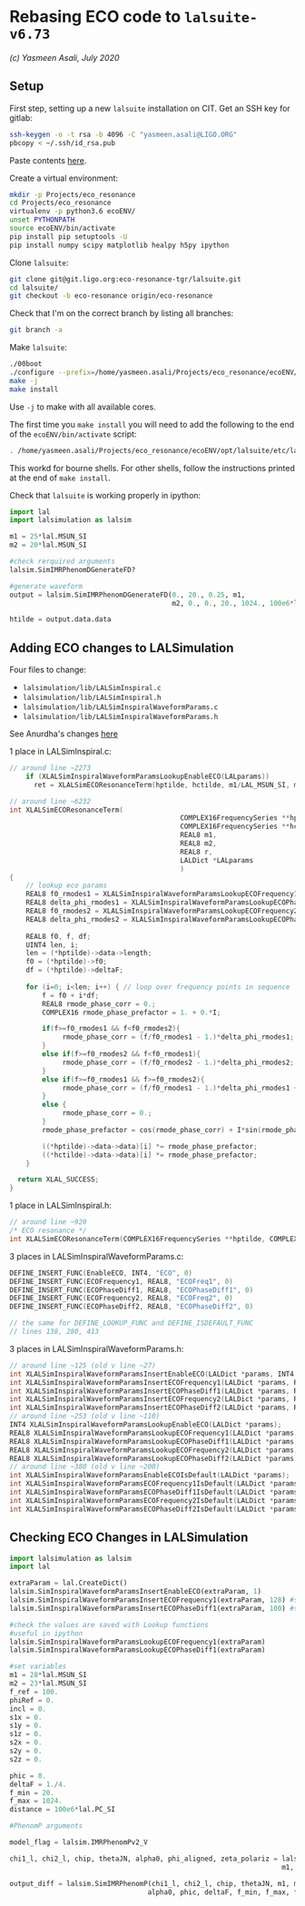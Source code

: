 # Rebasing ECO code to `lalsuite-v6.73`

*(c) Yasmeen Asali, July 2020*  

## Setup

First step, setting up a new `lalsuite` installation on CIT. Get an SSH key for gitlab:
```bash
ssh-keygen -o -t rsa -b 4096 -C "yasmeen.asali@LIGO.ORG"
pbcopy < ~/.ssh/id_rsa.pub
```
Paste contents [here](https://git.ligo.org/profile/keys). 

Create a virtual environment: 
```bash
mkdir -p Projects/eco_resonance
cd Projects/eco_resonance
virtualenv -p python3.6 ecoENV/
unset PYTHONPATH
source ecoENV/bin/activate
pip install pip setuptools -U
pip install numpy scipy matplotlib healpy h5py ipython
```

Clone `lalsuite`:
```bash 
git clone git@git.ligo.org:eco-resonance-tgr/lalsuite.git
cd lalsuite/
git checkout -b eco-resonance origin/eco-resonance
```

Check that I'm on the correct branch by listing all branches:
```bash
git branch -a
```

Make `lalsuite`:
```bash
./00boot
./configure --prefix=/home/yasmeen.asali/Projects/eco_resonance/ecoENV/opt/lalsuite --enable-python --enable-swig-python
make -j
make install
```
Use `-j` to make with all available cores. 

The first time you `make install` you will need to add the following to the end of the `ecoENV/bin/activate` script:
```bash 
. /home/yasmeen.asali/Projects/eco_resonance/ecoENV/opt/lalsuite/etc/lalsuite-user-env.sh
```
This workd for bourne shells. For other shells, follow the instructions printed at the end of `make install`.

Check that `lalsuite` is working properly in ipython:
```python
import lal
import lalsimulation as lalsim

m1 = 25*lal.MSUN_SI
m2 = 20*lal.MSUN_SI

#check rerquired arguments
lalsim.SimIMRPhenomDGenerateFD?

#generate waveform
output = lalsim.SimIMRPhenomDGenerateFD(0., 20., 0.25, m1, 
                                        m2, 0., 0., 20., 1024., 100e6*lal.PC_SI)

htilde = output.data.data
```


## Adding ECO changes to LALSimulation

Four files to change: 
- `lalsimulation/lib/LALSimInspiral.c`
- `lalsimulation/lib/LALSimInspiral.h`
- `lalsimulation/lib/LALSimInspiralWaveformParams.c`
- `lalsimulation/lib/LALSimInspiralWaveformParams.h`

See Anurdha's changes [here](https://git.ligo.org/eco-resonance-tgr/lalsuite/-/commit/98d658027d0b850fd6bacc271d19b5d271e1dd61)

1 place in LALSimInspiral.c:
```c
// around line ~2273
    if (XLALSimInspiralWaveformParamsLookupEnableECO(LALparams))
      ret = XLALSimECOResonanceTerm(hptilde, hctilde, m1/LAL_MSUN_SI, m2/LAL_MSUN_SI, distance, LALparams);

// around line ~6232
int XLALSimECOResonanceTerm(
                                          COMPLEX16FrequencySeries **hptilde, /**< Frequency-domain waveform h+ */
                                          COMPLEX16FrequencySeries **hctilde, /**< Frequency-domain waveform hx */
                                          REAL8 m1,                           /**< Mass 1 in solar masses */
                                          REAL8 m2,                           /**< Mass 2 in solar masses */
                                          REAL8 r,                            /**< distance in metres*/
                                          LALDict *LALparams                     /**< LAL dictionary containing accessory parameters */
                                          )
{
    // lookup eco params
    REAL8 f0_rmodes1 = XLALSimInspiralWaveformParamsLookupECOFrequency1(extraParams);
    REAL8 delta_phi_rmodes1 = XLALSimInspiralWaveformParamsLookupECOPhaseDiff1(extraParams);
    REAL8 f0_rmodes2 = XLALSimInspiralWaveformParamsLookupECOFrequency2(extraParams);
    REAL8 delta_phi_rmodes2 = XLALSimInspiralWaveformParamsLookupECOPhaseDiff2(extraParams);
    
    REAL8 f0, f, df;
    UINT4 len, i;
    len = (*hptilde)->data->length;
    f0 = (*hptilde)->f0;
    df = (*hptilde)->deltaF;
    
    for (i=0; i<len; i++) { // loop over frequency points in sequence
        f = f0 + i*df;
        REAL8 rmode_phase_corr = 0.;
        COMPLEX16 rmode_phase_prefactor = 1. + 0.*I;

        if(f>=f0_rmodes1 && f<f0_rmodes2){
             rmode_phase_corr = (f/f0_rmodes1 - 1.)*delta_phi_rmodes1;
        }
        else if(f>=f0_rmodes2 && f<f0_rmodes1){
             rmode_phase_corr = (f/f0_rmodes2 - 1.)*delta_phi_rmodes2;
        }
        else if(f>=f0_rmodes1 && f>=f0_rmodes2){
             rmode_phase_corr = (f/f0_rmodes1 - 1.)*delta_phi_rmodes1 + (f/f0_rmodes2 - 1.)*delta_phi_rmodes2;
        }
        else {
             rmode_phase_corr = 0.;
        }
        rmode_phase_prefactor = cos(rmode_phase_corr) + I*sin(rmode_phase_corr);

        ((*hptilde)->data->data)[i] *= rmode_phase_prefactor;
        ((*hctilde)->data->data)[i] *= rmode_phase_prefactor;
    }

  return XLAL_SUCCESS;
}

```

1 place in LALSimInspiral.h:
```c
// around line ~920
/* ECO resonance */
int XLALSimECOResonanceTerm(COMPLEX16FrequencySeries **hptilde, COMPLEX16FrequencySeries **hctilde, REAL8 m1, REAL8 m2, REAL8 r, LALDict *LALparams);
```

3 places in LALSimInspiralWaveformParams.c: 
```c
DEFINE_INSERT_FUNC(EnableECO, INT4, "ECO", 0)
DEFINE_INSERT_FUNC(ECOFrequency1, REAL8, "ECOFreq1", 0)
DEFINE_INSERT_FUNC(ECOPhaseDiff1, REAL8, "ECOPhaseDiff1", 0)
DEFINE_INSERT_FUNC(ECOFrequency2, REAL8, "ECOFreq2", 0)
DEFINE_INSERT_FUNC(ECOPhaseDiff2, REAL8, "ECOPhaseDiff2", 0)

// the same for DEFINE_LOOKUP_FUNC and DEFINE_ISDEFAULT_FUNC
// lines 138, 280, 413

```

3 places in LALSimInspiralWaveformParams.h: 
```c
// around line ~125 (old v line ~27)
int XLALSimInspiralWaveformParamsInsertEnableECO(LALDict *params, INT4 value);
int XLALSimInspiralWaveformParamsInsertECOFrequency1(LALDict *params, REAL8 value);
int XLALSimInspiralWaveformParamsInsertECOPhaseDiff1(LALDict *params, REAL8 value);
int XLALSimInspiralWaveformParamsInsertECOFrequency2(LALDict *params, REAL8 value);
int XLALSimInspiralWaveformParamsInsertECOPhaseDiff2(LALDict *params, REAL8 value);
// around line ~253 (old v line ~110)
INT4 XLALSimInspiralWaveformParamsLookupEnableECO(LALDict *params);
REAL8 XLALSimInspiralWaveformParamsLookupECOFrequency1(LALDict *params);
REAL8 XLALSimInspiralWaveformParamsLookupECOPhaseDiff1(LALDict *params);
REAL8 XLALSimInspiralWaveformParamsLookupECOFrequency2(LALDict *params);
REAL8 XLALSimInspiralWaveformParamsLookupECOPhaseDiff2(LALDict *params);
// around line ~380 (old v line ~200)
int XLALSimInspiralWaveformParamsEnableECOIsDefault(LALDict *params);
int XLALSimInspiralWaveformParamsECOFrequency1IsDefault(LALDict *params);
int XLALSimInspiralWaveformParamsECOPhaseDiff1IsDefault(LALDict *params);
int XLALSimInspiralWaveformParamsECOFrequency2IsDefault(LALDict *params);
int XLALSimInspiralWaveformParamsECOPhaseDiff2IsDefault(LALDict *params);
```

## Checking ECO Changes in LALSimulation

```python
import lalsimulation as lalsim
import lal

extraParam = lal.CreateDict()
lalsim.SimInspiralWaveformParamsInsertEnableECO(extraParam, 1)
lalsim.SimInspiralWaveformParamsInsertECOFrequency1(extraParam, 128) #setting resonance frequency
lalsim.SimInspiralWaveformParamsInsertECOPhaseDiff1(extraParam, 100) #setting phase shift

#check the values are saved with Lookup functions
#useful in ipython
lalsim.SimInspiralWaveformParamsLookupECOFrequency1(extraParam)
lalsim.SimInspiralWaveformParamsLookupECOPhaseDiff1(extraParam)

#set variables
m1 = 28*lal.MSUN_SI
m2 = 23*lal.MSUN_SI
f_ref = 100.
phiRef = 0.
incl = 0.
s1x = 0.
s1y = 0.
s1z = 0.
s2x = 0.
s2y = 0.
s2z = 0.

phic = 0.
deltaF = 1./4.
f_min = 20.
f_max = 1024.
distance = 100e6*lal.PC_SI

#PhenomP arguments

model_flag = lalsim.IMRPhenomPv2_V

chi1_l, chi2_l, chip, thetaJN, alpha0, phi_aligned, zeta_polariz = lalsim.SimIMRPhenomPCalculateModelParametersFromSourceFrame(
                                                                   m1, m2, f_ref, phiRef, incl, s1x, s1y, s1z, s2x, s2y, s2z, lalsim.IMRPhenomPv2_V)

output_diff = lalsim.SimIMRPhenomP(chi1_l, chi2_l, chip, thetaJN, m1, m2, distance, 
                                  alpha0, phic, deltaF, f_min, f_max, f_ref, model_flag, extraParam_diff)
```